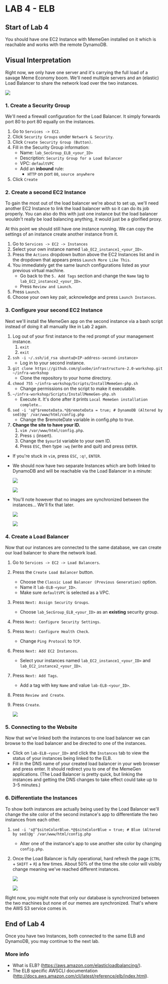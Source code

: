 # **LAB 4 - ELB** #

## Start of Lab 4 ##
You should have one EC2 Instance with MemeGen installed on it which is reachable and works with the remote DynamoDB.

## Visual Interpretation ##
Right now, we only have one server and it's carrying the full load of a savage Meme Economy boom. We'll need multiple servers and an (elastic) Load Balancer to share the network load over the two instances.

![](../Images/Lab4.png?raw=true)

### 1. Create a Security Group ###
We'll need a firewall configuration for the Load Balancer. It simply forwards port 80 to port 80 equally on the instances.

1. Go to `Services -> EC2`.
1. Click `Security Groups` under `Network & Security`.
1. Click `Create Security Group (Button)`.
1. Fill in the Security Group information:
    * Name: `lab_SecGroup_ELB_<your_ID>`
    * Description: `Security Group for a Load Balancer`
    * VPC: `defaultVPC`
    * Add an **inbound** rule:
        * `HTTP` on port `80`, `source anywhere`
1. Click `Create`

### 2. Create a second EC2 Instance ###
To gain the most out of the load balancer we're about to set up, we'll need another EC2 Instance to link the load balancer with so it can do its job properly. You can also do this with just one instance but the load balancer wouldn't really be load balancing anything, it would just be a glorified proxy.

At this point we should still have one instance running. We can copy the settings of an instance create another instance from it.

1. Go to `Services -> EC2 -> Instances`
1. Select your own instance named `lab_EC2_instance1_<your_ID>`.
1. Press the `Actions` dropdown button above the EC2 Instances list and in the dropdown that appears press `Launch More Like This`.
1. You immediately get the same launch configurations listed as your previous virtual machine.
    * Go back to the `5. Add Tags` section and change the `Name` tag to `lab_EC2_instance2_<your_ID>`.
    * Press `Review and Launch`.
1. Press `Launch`.
1. Choose your own key pair, acknowledge and press `Launch Instances`.

### 3. Configure your second EC2 Instance ###
Next we'll install the MemeGen app on the second instance via a bash script instead of doing it all manually like in Lab 2 again.

1. Log out of your first instance to the red prompt of your management instance.  
    1. `exit`
    1. `exit`
1. `ssh -i ~/.ssh/id_rsa ubuntu@<IP-address-second-instance>`
    * Log in to your second instance.
1. `git clone https://github.com/gluobe/infrastructure-2.0-workshop.git ~/infra-workshop`
    * Clone the repository to your home directory.
1. `chmod 755 ~/infra-workshop/Scripts/InstallMemeGen-php.sh`
    * Change permissions on the script to make it executable.
1. `~/infra-workshop/Scripts/InstallMemeGen-php.sh`
    * Execute it. It's done after it prints `Local MemeGen installation complete.`.
1. `sed -i 's@^$remoteData.*@$remoteData = true; # DynamoDB (Altered by sed)@g' /var/www/html/config.php`
    * Change the $remoteDate variable in config.php to true.
1. **Change the site to have your ID.**
    1. `vim /var/www/html/config.php`.
    1. Press `i` (insert).
    1. Change the `$yourId` variable to your own ID.
    1. Press `ESC`, then type `:wq` (write and quit) and press `ENTER`.
    
* If you're stuck in `vim`, press `ESC`, `:q!`, `ENTER`.

* We should now have two separate Instances which are both linked to DynamoDB and will be reachable via the Load Balancer in a minute:

    ![](../Images/ELBTwoInstancesTwoApps1.png?raw=true)  

    ![](../Images/ELBTwoInstancesTwoApps2.png?raw=true)    

* You'll note however that no images are synchronized between the instances... We'll fix that later.

    ![](../Images/ELBMissingImagesNoSync1.png?raw=true)

    ![](../Images/ELBMissingImagesNoSync2.png?raw=true)

### 4. Create a Load Balancer ###
Now that our instances are connected to the same database, we can create our load balancer to share the network load.

1. Go to `Services -> EC2 -> Load Balancers`.
1. Press the `Create Load Balancer` button.
    * Choose the `Classic Load Balancer (Previous Generation)` option.
    * Name it `lab-ELB-<your_ID>`.
    * Make sure `defaultVPC` is selected as a VPC.
1. Press `Next: Assign Security Groups`.
    * Choose `lab_SecGroup_ELB_<your_ID>` as an **existing** security group.
1. Press `Next: Configure Security Settings`.
1. Press `Next: Configure Health Check`.
    * Change `Ping Protocol` to `TCP`.
1. Press `Next: Add EC2 Instances`.
    * Select your instances named `lab_EC2_instance1_<your_ID>` and `lab_EC2_instance2_<your_ID>`.
1. Press `Next: Add Tags`.
    * Add a tag with key `Name` and value `lab-ELB-<your_ID>`.
1. Press `Review and Create`.
1. Press `Create`.

    ![](../Images/ELBTwoInstancesLinked.png?raw=true)    

### 5. Connecting to the Website ###
Now that we've linked both the instances to one load balancer we can browse to the load balancer and be directed to one of the instances.

* Click on `lab-ELB-<your_ID>` and click the `Instances` tab to view the status of your instances being linked to the ELB.
* Fill in the DNS name of your created load balancer in your web browser and press enter. It should redirect you to one of the MemeGen applications. (The Load Balancer is pretty quick, but linking the instances and getting the DNS changes to take effect could take up to 3-5 minutes.)

### 6. Differentiate the Instances ###
To show both instances are actually being used by the Load Balancer we'll change the site color of the second instance's app to differentiate the two instances from each other. 

1. `sed -i 's@^$siteColorBlue.*@$siteColorBlue = true; # Blue (Altered by sed)@g' /var/www/html/config.php`
    * Alter one of the instance's app to use another site color by changing `config.php`.
1. Once the Load Balancer is fully operational, hard refresh the page (`CTRL` + `SHIFT` + `R`) a few times. About 50% of the time the site color will visibly change meaning we've reached different instances.

    ![](../Images/ELBButtonChange1.png?raw=true)
    
    ![](../Images/ELBButtonChange2.png?raw=true)

Right now, you might note that only our database is synchronized between the two machines but none of our memes are synchronized. That's where the AWS S3 service comes in.  

## End of Lab 4 ##
Once you have two Instances, both connected to the same ELB and DynamoDB, you may continue to the next lab.

### More info ###

* What is ELB? (https://aws.amazon.com/elasticloadbalancing/).
* The ELB specific AWSCLI documentation (http://docs.aws.amazon.com/cli/latest/reference/elb/index.html).
